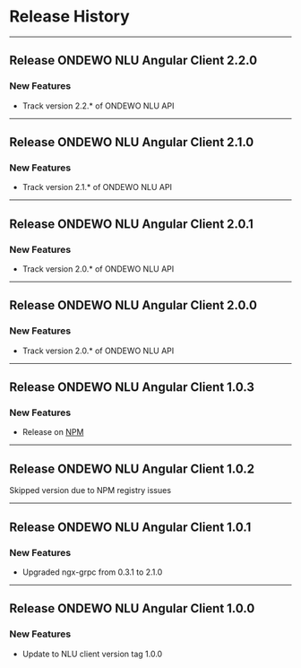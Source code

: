 # Release History
*****************

## Release ONDEWO NLU Angular Client 2.2.0

### New Features
* Track version 2.2.* of ONDEWO NLU API

***

## Release ONDEWO NLU Angular Client 2.1.0

### New Features
* Track version 2.1.* of ONDEWO NLU API

***

## Release ONDEWO NLU Angular Client 2.0.1

### New Features
* Track version 2.0.* of ONDEWO NLU API

***

## Release ONDEWO NLU Angular Client 2.0.0

### New Features
* Track version 2.0.* of ONDEWO NLU API

***

## Release ONDEWO NLU Angular Client 1.0.3

### New Features
* Release on [NPM](https://www.npmjs.com/package/@ondewo/nlu-client-angular)

***

## Release ONDEWO NLU Angular Client 1.0.2

Skipped version due to NPM registry issues

***

## Release ONDEWO NLU Angular Client 1.0.1

### New Features
* Upgraded ngx-grpc from 0.3.1 to 2.1.0

***

## Release ONDEWO NLU Angular Client 1.0.0

### New Features
* Update to NLU client version tag 1.0.0
